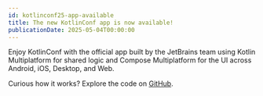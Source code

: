```yaml
---
id: kotlinconf25-app-available
title: The new KotlinConf app is now available!
publicationDate: 2025-05-04T00:00:00
---
```


Enjoy KotlinConf with the official app built by the JetBrains team using Kotlin Multiplatform for shared logic and Compose Multiplatform for the UI across Android, iOS, Desktop, and Web.

Curious how it works? Explore the code on [GitHub](https://github.com/JetBrains/kotlinconf-app).
